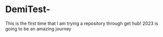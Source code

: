 # DemiTest-
This is the first time that I am trying a repository through get hub!
2023 is going to be an amazing journey
